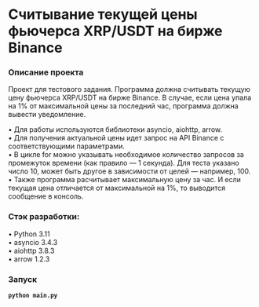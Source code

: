 # Считывание текущей цены фьючерса XRP/USDT на бирже Binance

### Описание проекта 

Проект для тестового задания. Программа должна считывать текущую цену фьючерса XRP/USDT на бирже Binance. 
В случае, если цена упала на 1% от максимальной цены за последний час, программа должна вывести уведомление. 

• Для работы используются библиотеки asyncio, aiohttp, arrow.   
• Для получения актуальной цены идет запрос на API Binance с соответствующими параметрами.  
• В цикле for можно указывать необходимое количество запросов за промежуток времени (как правило — 1 секунда). Для теста указано число 10, может быть другое в зависимости от целей — например, 100.     
• Также программа расчитывает максимальную цену за час. И если текущая цена отличается от максимальной на 1%, то выводится сообщение в консоль. 

### Стэк разработки:

• Python 3.11  
• asyncio 3.4.3    
• aiohttp 3.8.3  
• arrow 1.2.3  

### Запуск

**`python main.py`**
